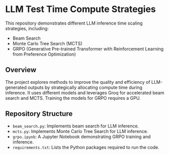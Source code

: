 # LLM Test Time Compute Strategies

This repository demonstrates different LLM inference time scaling strategies, including:

*   Beam Search
*   Monte Carlo Tree Search (MCTS)
*   GRPO (Generative Pre-trained Transformer with Reinforcement Learning from Preference Optimization)

## Overview

The project explores methods to improve the quality and efficiency of LLM-generated outputs by strategically allocating compute time during inference. It uses different models and leverages Groq for accelerated beam search and MCTS. Training the models for GRPO requires a GPU.

## Repository Structure

*   `beam_search.py`: Implements beam search for LLM inference.
*   `mcts.py`: Implements Monte Carlo Tree Search for LLM inference.
*   `grpo.ipynb`: A Jupyter Notebook demonstrating GRPO training and inference.
*   `requirements.txt`: Lists the Python packages required to run the code.

